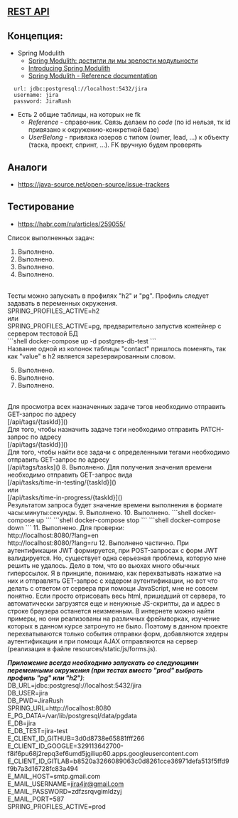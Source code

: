 ## [REST API](http://localhost:8080/doc)

## Концепция:

- Spring Modulith
    - [Spring Modulith: достигли ли мы зрелости модульности](https://habr.com/ru/post/701984/)
    - [Introducing Spring Modulith](https://spring.io/blog/2022/10/21/introducing-spring-modulith)
    - [Spring Modulith - Reference documentation](https://docs.spring.io/spring-modulith/docs/current-SNAPSHOT/reference/html/)

```
  url: jdbc:postgresql://localhost:5432/jira
  username: jira
  password: JiraRush
```

- Есть 2 общие таблицы, на которых не fk
    - _Reference_ - справочник. Связь делаем по _code_ (по id нельзя, тк id привязано к окружению-конкретной базе)
    - _UserBelong_ - привязка юзеров с типом (owner, lead, ...) к объекту (таска, проект, спринт, ...). FK вручную будем
      проверять

## Аналоги

- https://java-source.net/open-source/issue-trackers

## Тестирование

- https://habr.com/ru/articles/259055/

Список выполненных задач:
1. Выполнено.
2. Выполнено.
3. Выполнено.
4. Выполнено.
<br>
Тесты можно запускать в профилях "h2" и "pg". Профиль следует задавать в переменных окружения.
<br>
SPRING_PROFILES_ACTIVE=h2
<br>
или
<br>
SPRING_PROFILES_ACTIVE=pg, предварительно запустив контейнер с сервером тестовой БД
<br>
```shell
   docker-compose up -d postgres-db-test
```
<br>
Название одной из колонок таблицы "contact" пришлось
поменять, так как "value" в h2 является зарезервированным словом.

5. Выполнено.
6. Выполнено.
7. Выполнено.
<br>
Для просмотра всех назначенных задаче тэгов необходимо отправить GET-запрос
по адресу <br> [/api/tags/{taskId}]()
<br>
Для того, чтобы назначить задаче тэги необходимо отправить
PATCH-запрос по адресу <br> [/api/tags/{taskId}]()
<br>
Для того, чтобы найти все задачи с определенными тегами
необходимо отправить GET-запрос по адресу <br>
[/api/tags/tasks]()
8. Выполнено. Для получения значения времени необходимо отправить GET-запрос вида
<br>
[/api/tasks/time-in-testing/{taskId}]()
<br> или <br>
[/api/tasks/time-in-progress/{taskId}]()
<br>
Результатом запроса будет значение времени выполнения в формате часы:минуты:секунды.
9. Выполнено.
10. Выполнено.
```shell
   docker-compose up
```
```shell
   docker-compose stop
```
```shell
   docker-compose down
```
11. Выполнено. Для проверки:
<br>
http://localhost:8080/?lang=en
<br>
http://localhost:8080/?lang=ru
12. Выполнено частично. При аутентификации JWT формируется, при POST-запросах с форм JWT валидируется.
Но, существует одна серьезная проблема, которую мне решить не удалось. Дело в том, что
во вьюхах много обычных гиперссылок.
Я в принципе, понимаю, как перехватывать нажатие на них и отправлять GET-запрос с хедером
аутентификации, но вот что делать с ответом от сервера при помощи JavaScript, мне не совсем
понятно. Если просто отрисовать весь html, пришедший от сервера, то автоматически загрузятся
еще и ненужные JS-скрипты, да и адрес в строке браузера останется неизменным.
В интернете можно найти примеры, но они реализованы на различных фреймворках, изучение
которых в данном курсе затронуто не было.
Поэтому в данном проекте перехватываются только события отправки форм, добавляются хедеры
аутентификации и при помощи AJAX отправляются на сервер (реализация в файле resources/static/js/forms.js).

***Приложение всегда необходимо запускать со следующими переменными окружения (при тестах вместо "prod" выбрать профиль "pg" или "h2")***:
<br>
DB_URL=jdbc:postgresql://localhost:5432/jira
<br>
DB_USER=jira
<br>
DB_PWD=JiraRush
<br>
SPRING_URL=http://localhost:8080
<br>
E_PG_DATA=/var/lib/postgresql/data/pgdata
<br>
E_DB=jira
<br>
E_DB_TEST=jira-test
<br>
E_CLIENT_ID_GITHUB=3d0d8738e65881fff266
<br>
E_CLIENT_ID_GOOGLE=329113642700-f8if6pu68j2repq3ef6umd5jgiliup60.apps.googleusercontent.com
<br>
E_CLIENT_ID_GITLAB=b8520a3266089063c0d8261cce36971defa513f5ffd9f9b7a3d16728fc83a494
<br>
E_MAIL_HOST=smtp.gmail.com
<br>
E_MAIL_USERNAME=jira4jr@gmail.com
<br>
E_MAIL_PASSWORD=zdfzsrqvgimldzyj
<br>
E_MAIL_PORT=587
<br>
SPRING_PROFILES_ACTIVE=prod
<br>
